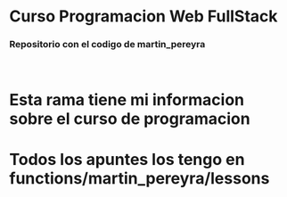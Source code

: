 # Curso Programacion Web FullStack

### Repositorio con el codigo de martin_pereyra

<br>

# Esta rama tiene mi informacion sobre el curso de programacion
# Todos los apuntes los tengo en functions/martin_pereyra/lessons

